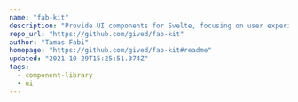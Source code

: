 ```yaml
---
name: "fab-kit"
description: "Provide UI components for Svelte, focusing on user experience."
repo_url: "https://github.com/gived/fab-kit"
author: "Tamas Fabi"
homepage: "https://github.com/gived/fab-kit#readme"
updated: "2021-10-29T15:25:51.374Z"
tags: 
  - component-library
  - ui
---
```

